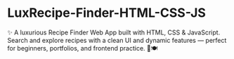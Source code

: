 # LuxRecipe-Finder-HTML-CSS-JS
✨ A luxurious Recipe Finder Web App built with HTML, CSS &amp; JavaScript. Search and explore recipes with a clean UI and dynamic features — perfect for beginners, portfolios, and frontend practice. 🚀🍽️
